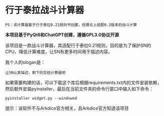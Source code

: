 # 行于泰拉战斗计算器
    PS：该计算器基于行于泰拉0.21规则书创建，但理论上适配0.3版本的战斗计算

**本项目基于PyQt6和ChatGPT创建，遵循GPL3.0协议开源**

该项目是一款战斗计算器，其适配行于泰拉0.21规则，目的是为了保护SN的CPU，降低计算难度，让SN有更多时间用于描述内容。

我个人的slogan是：

    让SN认真描述，剩下的交给计算器吧

如果需要构建的话，可以下载这个库后根据requirements.txt内的文件安装依赖，然后额外安装pyinstaller，最后在当前文件夹的命令行窗口中输入如下命令：
    
    pyinstaller widget.py --windowed

提示：该软件不与Arkdice官方相关，且Arkdice官方知道该项目
